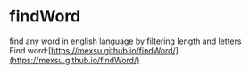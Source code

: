# findWord
find any word in english language by filtering length and letters<br/>
Find word:[https://mexsu.github.io/findWord/](https://mexsu.github.io/findWord/)
